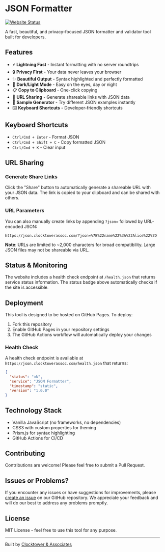 # JSON Formatter

[![Website Status](https://img.shields.io/website?url=https%3A%2F%2Fjson.clocktowerassoc.com&label=json.clocktowerassoc.com)](https://json.clocktowerassoc.com)

A fast, beautiful, and privacy-focused JSON formatter and validator tool built for developers.

## Features

- ⚡ **Lightning Fast** - Instant formatting with no server roundtrips
- 🔒 **Privacy First** - Your data never leaves your browser
- ✨ **Beautiful Output** - Syntax highlighted and perfectly formatted
- 🎨 **Dark/Light Mode** - Easy on the eyes, day or night
- 📋 **Copy to Clipboard** - One-click copying
- 🔗 **URL Sharing** - Generate shareable links with JSON data
- 🎲 **Sample Generator** - Try different JSON examples instantly
- ⌨️ **Keyboard Shortcuts** - Developer-friendly shortcuts

## Keyboard Shortcuts

- `Ctrl/Cmd + Enter` - Format JSON
- `Ctrl/Cmd + Shift + C` - Copy formatted JSON
- `Ctrl/Cmd + K` - Clear input

## URL Sharing

### Generate Share Links
Click the "Share" button to automatically generate a shareable URL with your JSON data. The link is copied to your clipboard and can be shared with others.

### URL Parameters
You can also manually create links by appending `?json=` followed by URL-encoded JSON:
```
https://json.clocktowerassoc.com/?json=%7B%22name%22%3A%22Alice%22%7D
```

**Note**: URLs are limited to ~2,000 characters for broad compatibility. Large JSON files may not be shareable via URL.

## Status & Monitoring

The website includes a health check endpoint at `/health.json` that returns service status information. The status badge above automatically checks if the site is accessible.

## Deployment

This tool is designed to be hosted on GitHub Pages. To deploy:

1. Fork this repository
2. Enable GitHub Pages in your repository settings
3. The GitHub Actions workflow will automatically deploy your changes

### Health Check
A health check endpoint is available at `https://json.clocktowerassoc.com/health.json` that returns:
```json
{
  "status": "ok",
  "service": "JSON Formatter",
  "timestamp": "static",
  "version": "1.0.0"
}
```

## Technology Stack

- Vanilla JavaScript (no frameworks, no dependencies)
- CSS3 with custom properties for theming
- Prism.js for syntax highlighting
- GitHub Actions for CI/CD

## Contributing

Contributions are welcome! Please feel free to submit a Pull Request.

## Issues or Problems?

If you encounter any issues or have suggestions for improvements, please [create an issue](https://github.com/TickTockBent/json_formatter/issues) on our GitHub repository. We appreciate your feedback and will do our best to address any problems promptly.

## License

MIT License - feel free to use this tool for any purpose.

---

Built by [Clocktower & Associates](https://www.clocktowerassoc.com)